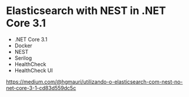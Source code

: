# Elasticsearch with NEST in .NET Core 3.1

- .NET Core 3.1
- Docker
- NEST
- Serilog
- HealthCheck
- HealthCheck UI

https://medium.com/@hgmauri/utilizando-o-elasticsearch-com-nest-no-net-core-3-1-cd83d559dc5c
